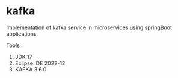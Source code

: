 # kafka
Implementation of kafka service in microservices using springBoot applications.

Tools :

1. JDK 17
2. Eclipse IDE 2022-12
3. KAFKA 3.6.0
